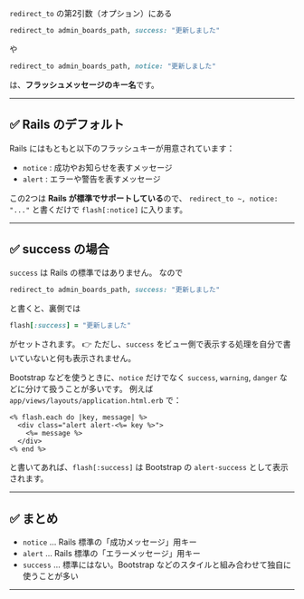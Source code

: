 

`redirect_to` の第2引数（オプション）にある

```ruby
redirect_to admin_boards_path, success: "更新しました"
```
や
```ruby
redirect_to admin_boards_path, notice: "更新しました"
```

は、**フラッシュメッセージのキー名**です。

---

## ✅ Rails のデフォルト

Rails にはもともと以下のフラッシュキーが用意されています：

* `notice` : 成功やお知らせを表すメッセージ
* `alert` : エラーや警告を表すメッセージ

この2つは **Rails が標準でサポートしている**ので、
`redirect_to ~, notice: "..."` と書くだけで `flash[:notice]` に入ります。

---

## ✅ success の場合

`success` は Rails の標準ではありません。
なので

```ruby
redirect_to admin_boards_path, success: "更新しました"
```

と書くと、裏側では

```ruby
flash[:success] = "更新しました"
```

がセットされます。
👉 ただし、`success` をビュー側で表示する処理を自分で書いていないと何も表示されません。

Bootstrap などを使うときに、`notice` だけでなく `success`, `warning`, `danger` などに分けて扱うことが多いです。
例えば `app/views/layouts/application.html.erb` で：

```erb
<% flash.each do |key, message| %>
  <div class="alert alert-<%= key %>">
    <%= message %>
  </div>
<% end %>
```

と書いてあれば、`flash[:success]` は Bootstrap の `alert-success` として表示されます。

---

## ✅ まとめ

* `notice` … Rails 標準の「成功メッセージ」用キー
* `alert` … Rails 標準の「エラーメッセージ」用キー
* `success` … 標準にはない。Bootstrap などのスタイルと組み合わせて独自に使うことが多い

---

